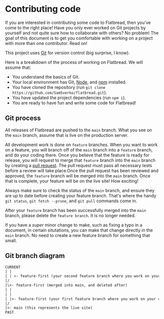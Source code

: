 # Contributing code

If you are interested in contributing some code to Flatbread, then you've come to the right place! Have you only ever worked on Git projects by yourself and not quite sure how to collaborate with others? No problem! The goal of this document is to get you comfortable with working on a project with more than one contributor. Read on!

This project uses [Git](https://git-scm.com/) for version control (big surprise, I know).

Here is a breakdown of the process of working on Flatbread. We will assume that:

- You understand the basics of Git.
- Your local environment has Git, [Node](https://nodejs.org/en/), and [npm](https://www.npmjs.com/) installed.
- You have cloned the repository (run `git clone https://github.com/SamSverko/flatbread.git`).
- You have updated the project dependencies (run `npm i`).
- You are ready to have fun and write some code for Flatbread!

## Git process

All releases of Flatbread are pushed to the `main` branch. What you see on the `main` branch, assume that is live on the production server.

All development work is done on `feature` branches. When you want to work on a feature, you will branch off of the `main` branch into a `feature` branch, and do your coding there. Once you believe that the feature is ready for release, you will request to merge that `feature` branch into the `main` branch by creating a [pull request](https://docs.github.com/en/free-pro-team@latest/github/collaborating-with-issues-and-pull-requests/about-pull-requests). The pull request must pass all necessary tests before a review will take place.Once the pull request has been reviewed and approved, the `feature` branch will be merged into the `main` branch. Once that is complete, your feature will be on the live site! How exciting!

Always make sure to check the status of the `main` branch, and ensure they are up to date before creating your feature branch. That's where the handy `git status`, `git fetch --prune`, and `git pull` commands come in.

After your `feature` branch has been successfully merged into the `main` branch, please delete the `feature branch`. It is no longer needed.

If you have a _super_ minor change to make, such as fixing a typo in a document, in certain situtations, you can make that change directly in the `main` branch. No need to create a new feature branch for something that small.

## Git branch diagram

```txt
CURRENT
| |
| | <- feature-first (your second feature branch where you work on your code, etc...)
|/
|\<- feature-first (merged into main, and deleted after)
| |
| |
| |<- feature-first (your first feature branch where you work on your code)
|/
|<- main (this represents the live site)
PAST
```
